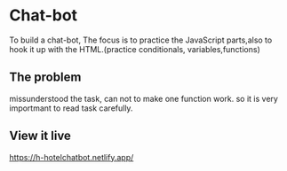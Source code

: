 # Chat-bot

To build a chat-bot, The focus is to practice the JavaScript parts,also to hook it up with the HTML.(practice conditionals, variables,functions)

## The problem

missunderstood the task, can not to make one function work. so it is very importmant to read task carefully.

## View it live
https://h-hotelchatbot.netlify.app/
